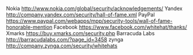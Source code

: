 Nokia http://www.nokia.com/global/security/acknowledgements/
Yandex http://company.yandex.com/security/hall-of-fame.xml
PayPal https://www.paypal.com/webapps/mpp/security-tools/wall-of-fame-honorable-mention
Facebook https://www.facebook.com/whitehat/thanks/
Xmarks https://buy.xmarks.com/security.php
Barracuda Labs http://barracudalabs.com/?page_id=3458
zynga http://company.zynga.com/security/whitehats
